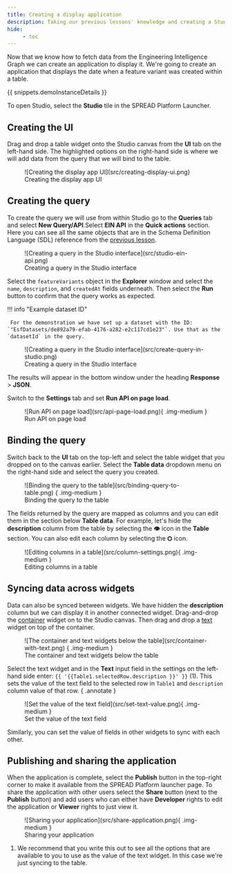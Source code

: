 ```yaml
---
title: Creating a display application
description: Taking our previous lessons' knowledge and creating a Studio application that displays data.
hide:
     - toc
---
```


Now that we know how to fetch data from the Engineering Intelligence Graph we can create an application to display it. We're going to create an application that displays the date when a feature variant was created within a table.

{{ snippets.demoInstanceDetails }}

To open Studio, select the **Studio** tile in the SPREAD Platform Launcher.

## Creating the UI

Drag and drop a table widget onto the Studio canvas from the **UI** tab on the left-hand side. The highlighted options on the right-hand side is where we will add data from the query that we will bind to the table.

<figure markdown="span">
     ![Creating the display app UI](src/creating-display-ui.png)
     <figcaption>Creating the display app UI</figcaption>
</figure>

## Creating the query

To create the query we will use from within Studio go to the **Queries** tab and select **New Query/API**.Select **EIN API** in the **Quick actions** section. Here you can see all the same objects that are in the Schema Definition Language (SDL) reference from the [previous lesson](querying-spread.md).

<figure markdown="span">
     ![Creating a query in the Studio interface](src/studio-ein-api.png)
     <figcaption>Creating a query in the Studio interface</figcaption>
</figure>

Select the `featureVariants` object in the **Explorer** window and select the `name`, `description`, and `createdAt` fields underneath. Then select the **Run** button to confirm that the query works as expected.

!!! info "Example dataset ID"

     For the demonstration we have set up a dataset with the ID: `"EsfDatasets/de892a79-efab-4176-a282-e2c117cd1e23"`. Use that as the `datasetId` in the query.

<figure markdown="span">
     ![Creating a query in the Studio interface](src/create-query-in-studio.png)
     <figcaption>Creating a query in the Studio interface</figcaption>
</figure>

The results will appear in the bottom window under the heading **Response** > **JSON**.

Switch to the **Settings** tab and set **Run API on page load**.

<figure markdown="span">
     ![Run API on page load](src/api-page-load.png){ .img-medium }
     <figcaption>Run API on page load</figcaption>
</figure>

## Binding the query

Switch back to the **UI** tab on the top-left and select the table widget that you dropped on to the canvas earlier. Select the **Table data** dropdown menu on the right-hand side and select the query you created.

<figure markdown="span">
     ![Binding the query to the table](src/binding-query-to-table.png) { .img-medium }
     <figcaption>Binding the query to the table</figcaption>
</figure>

The fields returned by the query are mapped as columns and you can edit them in the section below **Table data**. For example, let's hide the **description** column from the table by selecting the **👁️** icon in the **Table** section. You can also edit each column by selecting the **⛭** icon.

<figure markdown="span">
     ![Editing columns in a table](src/column-settings.png){ .img-medium }
     <figcaption>Editing columns in a table</figcaption>
</figure>

## Syncing data across widgets

Data can also be synced between widgets. We have hidden the **description** column but we can display it in another connected widget. Drag-and-drop the [container](../) widget on to the Studio canvas. Then drag and drop a [text]() widget on top of the container.

<figure markdown="span">
     ![The container and text widgets below the table](src/container-with-text.png) { .img-medium }
     <figcaption>The container and text widgets below the table</figcaption>
</figure>

Select the text widget and in the **Text** input field in the settings on the left-hand side enter: `{{ '{{Table1.selectedRow.description }}' }}` (1). This sets the value of the text field to the selected row in `Table1` and `description` column value of that row.
{ .annotate }

<figure markdown="span">
     ![Set the value of the text field](src/set-text-value.png){ .img-medium }
     <figcaption>Set the value of the text field</figcaption>
</figure>

Similarly, you can set the value of fields in other widgets to sync with each other.

## Publishing and sharing the application

When the application is complete, select the **Publish** button in the top-right corner to make it available from the SPREAD Platform launcher page. To share the application with other users select the **Share** button (next to the **Publish** button) and add users who can either have **Developer** rights to edit the application or **Viewer** rights to just view it.

<figure markdown="span">
     ![Sharing your application](src/share-application.png){ .img-medium }
     <figcaption>Sharing your application</figcaption>
</figure>

1. We recommend that you write this out to see all the options that are available to you to use as the value of the text widget. In this case we're just syncing to the table.